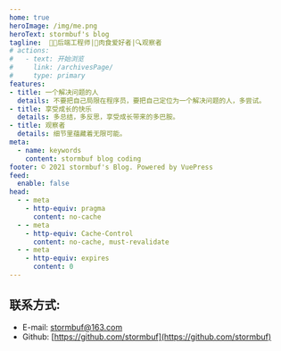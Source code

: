 ```yaml
---
home: true
heroImage: /img/me.png
heroText: stormbuf's blog
tagline:  🧑‍💻后端工程师|🍖肉食爱好者|🔍观察者
# actions:
#   - text: 开始浏览
#     link: /archivesPage/
#     type: primary
features:
- title: 一个解决问题的人
  details: 不要把自己局限在程序员，要把自己定位为一个解决问题的人，多尝试。
- title: 享受成长的快乐
  details: 多总结，多反思，享受成长带来的多巴胺。
- title: 观察者
  details: 细节里蕴藏着无限可能。
meta:
  - name: keywords
    content: stormbuf blog coding
footer: © 2021 stormbuf's Blog. Powered by VuePress
feed:
  enable: false
head:
  - - meta
    - http-equiv: pragma
      content: no-cache
  - - meta
    - http-equiv: Cache-Control
      content: no-cache, must-revalidate
  - - meta
    - http-equiv: expires
      content: 0
---
```

<archivesPage></archivesPage>

## 联系方式:
- E-mail: stormbuf@163.com
- Github: [https://github.com/stormbuf](https://github.com/stormbuf)
